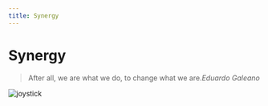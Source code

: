 ```yaml
---
title: Synergy
---
```

# Synergy

> After all, we are what we do, to change what we are.<cite>Eduardo Galeano</cite>

![joystick](/images/sharpie.svg)